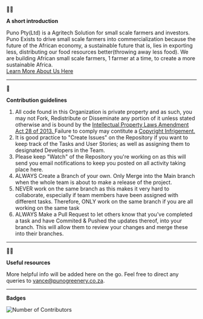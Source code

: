 <html>

<head>
<link rel="preconnect" href="https://fonts.googleapis.com">
<link rel="preconnect" href="https://fonts.gstatic.com" crossorigin>
<link href="https://fonts.googleapis.com/css2?family=Montserrat:wght@200&display=swap" rel="stylesheet">
</head>

 <body style="font-style:Montserrat">
    
🙋‍♀️ <p><strong>A short introduction</strong></p> Puno Pty(Ltd) is a Agritech Solution for small scale farmers and investors. Puno Exists to drive small scale farmers into commercialization because the future of the African economy, a sustainable future that is, lies in exporting less, distributing our food resources better(throwing away less food). We are building African small scale farmers, 1 farmer at a time, to create a more sustainable Africa. <br> <a href="https://www.punogreenery.co.za/#who" _target="blank">Learn More About Us Here</a>
<hr>

🌈 <p><strong>Contribution guidelines</strong></p> 
<ol>
  
<li>
All code found in this Organization is private property and as such, 
you may not Fork, Redistribute or Disseminate any portion of it unless stated otherwise and is bound by the <a href="shorturl.at/glC56" _target="blank">
Intellectual Property Laws Amendment Act 28 of 2013. </a> Failure to comply may contitute a <a href="shorturl.at/itvOU" _target="blank">Copyright Infrigement.</a>
</li>

<li>
    It is good practice to "Create Issues" on the Repository if you want to keep track of the Tasks and User Stories; as well as assigning them to designated Developers in the Team.
</li>
  
<li>
    Please keep "Watch" of the Repository you're working on as this will send you email notifications to keep you posted on all activity taking place here.  
</li>

<li>
    ALWAYS Create a Branch of your own. Only Merge into the Main branch when the whole team is about to make a release of the project.
</li>
  
<li>
    NEVER work on the same branch as this makes it very hard to collaborate, especially if team members have been assigned with different tasks. Therefore, ONLY work on the same branch if you are all working on the same task 
</li>

<li>
  ALWAYS Make a Pull Request to let others know that you've completed a task and have Commited & Pushed the updates thereof, into your branch. This will allow them to review your changes and merge these into their branches.
</li>
 </ol>
<hr>

👩‍💻 <p><strong>Useful resources</strong></p> More helpful info will be added here on the go. Feel free to direct any queries to vance@punogreenery.co.za.
<hr>


<!--Badges-->
<p><strong>Badges</strong></p>

![Number of Contributors](https://img.shields.io/github/contributors/Puno-Pty-Ltd/.github)

</body>

</html>
